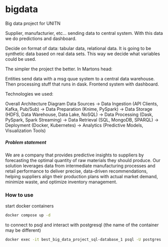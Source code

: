 # bigdata
Big data project for UNITN


Supplier, manufacturier, etc... sending data to central system. With this data we do predictions and dashboard. 

Decide on format of data: tabular data, relational data. It is going to be synthetic data based on real data sets. This way we decide what variables could be used. 

The simpler the project the better. In Martons head:

Entities send data with a msg quue system to a central data warehouse. 
Then processing stuff that runs in dask.
Frontend system with dashboard. 

Technologies we used:

Overall Architecture Diagram
Data Sources →
Data Ingestion (API Clients, Kafka, Pub/Sub) →
Data Preparation (Knime, PySpark) →
Data Storage (HDFS, Data Warehouse, Data Lake, NoSQL) →
Data Processing (Dask, PySpark, Spark Streaming) →
Data Retrieval (SQL, MongoDB, SPARQL) →
Deployment (Docker, Kubernetes) →
Analytics (Predictive Models, Visualization Tools)


##### Problem statement
We are a company that provides predictive insights to suppliers by forecasting the optimal quantity of raw materials they should produce. Our solution leverages data from intermediate manufacturing processes and retail performance to deliver precise, data-driven recommendations, helping suppliers align their production plans with actual market demand, minimize waste, and optimize inventory management.

### How to use
start docker containers
```bash
docker compose up -d
```
to connect to psql and interact with postgresql (the name of the container may be different)
```bash
docker exec -it best_big_data_project_sql-database_1 psql -U postgres
```


